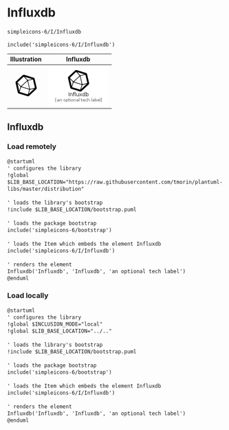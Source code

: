 # Influxdb


```text
simpleicons-6/I/Influxdb
```

```text
include('simpleicons-6/I/Influxdb')
```



| Illustration | Influxdb |
| :---: | :---: |
| ![illustration for Illustration](../../simpleicons-6/I/Influxdb.png) | ![illustration for Influxdb](../../simpleicons-6/I/Influxdb.Local.png) |




## Influxdb

### Load remotely
```plantuml
@startuml
' configures the library
!global $LIB_BASE_LOCATION="https://raw.githubusercontent.com/tmorin/plantuml-libs/master/distribution"

' loads the library's bootstrap
!include $LIB_BASE_LOCATION/bootstrap.puml

' loads the package bootstrap
include('simpleicons-6/bootstrap')

' loads the Item which embeds the element Influxdb
include('simpleicons-6/I/Influxdb')

' renders the element
Influxdb('Influxdb', 'Influxdb', 'an optional tech label')
@enduml
```

### Load locally
```plantuml
@startuml
' configures the library
!global $INCLUSION_MODE="local"
!global $LIB_BASE_LOCATION="../.."

' loads the library's bootstrap
!include $LIB_BASE_LOCATION/bootstrap.puml

' loads the package bootstrap
include('simpleicons-6/bootstrap')

' loads the Item which embeds the element Influxdb
include('simpleicons-6/I/Influxdb')

' renders the element
Influxdb('Influxdb', 'Influxdb', 'an optional tech label')
@enduml
```

